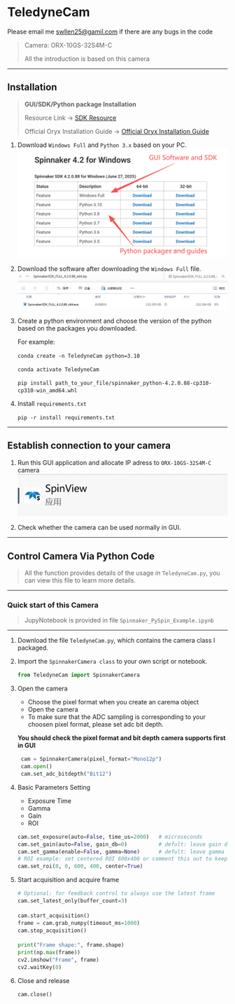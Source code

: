 # TeledyneCam
Please email me <swllen25@gamil.com> if there are any bugs in the code

> Camera: ORX-10GS-32S4M-C
> 
> All the introduction is based on this camera
---
## Installation

> **GUI/SDK/Python package Installation**
> 
> Resource Link -> [SDK Resource](https://www.teledynevisionsolutions.com/products/spinnaker-sdk/?model=Spinnaker%20SDK&vertical=machine%20vision&segment=iis)
>
> Official Oryx Installation Guide -> [Official Oryx Installation Guide](https://softwareservices.flir.com/ORX-10GS-32S4/latest/40-Installation/Welcome.htm)

1. Download `Windows Full` and `Python 3.x` based on your PC.
![alt text](figure/3.png)

2. Download the software after downloading the `Windows Full` file.
![alt text](figure/1.png)

3. Create a python environment and choose the version of the python based on the packages you downloaded.

     For example:

     `conda create -n TeledyneCam python=3.10`

     `conda activate TeledyneCam`
         
     `pip install path_to_your_file/spinnaker_python-4.2.0.88-cp310-cp310-win_amd64.whl` 

4. Install `requirements.txt`

     `pip -r install requirements.txt`

---
## Establish connection to your camera

1. Run this GUI application and allocate IP adress to `ORX-10GS-32S4M-C` camera
![alt text](figure/2.png)

1. Check whether the camera can be used normally in GUI.
---
## Control Camera Via Python Code 
> All the function provides details of the usage in `TeledyneCam.py`, you can view this file to learn more details.

---
### Quick start of this Camera
> JupyNotebook is provided in file `Spinnaker_PySpin_Example.ipynb`
>
---
1. Download the file `TeledyneCam.py`, which contains the camera class I packaged.

2. Import the `SpinnakerCamera class` to your own script or notebook.

    ```python
    from TeledyneCam import SpinnakerCamera
    ````

3. Open the camera
   - Choose the pixel format when you create an carema object
   - Open the camera
   - To make sure that the ADC sampling is corresponding to your choosen pixel format, please set adc bit depth.

    **You should check the pixel format and bit depth camera supports first in GUI**

    ```python
     cam = SpinnakerCamera(pixel_format="Mono12p")
     cam.open()
     cam.set_adc_bitdepth("Bit12")
    ```

4. Basic Parameters Setting

    - Exposure Time
    - Gamma
    - Gain
    - ROI

    ```python
    cam.set_exposure(auto=False, time_us=2000)   # microseconds
    cam.set_gain(auto=False, gain_db=0)          # defult: leave gain disabled
    cam.set_gamma(enable=False, gamma=None)      # defult: leave gamma disabled
    # ROI example: set centered ROI 600x400 or comment this out to keep full frame
    cam.set_roi(0, 0, 600, 400, center=True)     
    ```


5. Start acquisition and acquire frame

    ```python
    # Optional: for feedback control to always use the latest frame
    cam.set_latest_only(buffer_count=3)

    cam.start_acquisition()
    frame = cam.grab_numpy(timeout_ms=1000)
    cam.stop_acquisition()

    print("Frame shape:", frame.shape)
    print(np.max(frame))
    cv2.imshow("Frame", frame)
    cv2.waitKey(0) 
    ```

6. Close and release
    ```python
    cam.close()
    ```